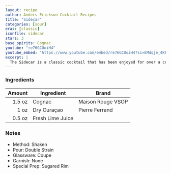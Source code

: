 ```yaml
---
layout: recipe
author: Anders Erickson Cocktail Recipes
title: "Sidecar"
categories: [sour]
eras: [classic]
iconfile: sidecar
stars: 3
base_spirits: Cognac
youtube: "re76GCUoiH4"
youtube_embed: "https://www.youtube.com/embed/re76GCUoiH4?si=EMdqje_4KECcUOJA"
excerpt: |
  The Sidecar is a classic cocktail that has been enjoyed for over a century. It's a simple yet elegant drink that combines the flavors of cognac, orange liqueur, and lemon juice.
---
```


### Ingredients

| Amount | Ingredient       | Brand             |
| -----: | ---------------- | ----------------- |
| 1.5 oz | Cognac           | Maison Rouge VSOP |
|   1 oz | Dry Curaçao      | Pierre Ferrand    |
| 0.5 oz | Fresh Lime Juice |                   |

### Notes

- Method: Shaken
- Pour: Double Strain
- Glassware: Coupe
- Garnish: None
- Special Prep: Sugared Rim
